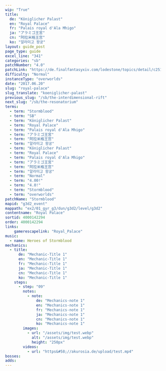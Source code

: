 ```yaml
---
wip: "True"
title:
  de: "Königlicher Palast"
  en: "Royal Palace"
  fr: "Palais royal d'Ala Mhigo"
  ja: "アラミゴ王宮"
  cn: "阿拉米格王宫"
  ko: "알라미고 왕궁"
layout: guide_post
page_type: guide
excel_line: "341"
categories: "sb"
patchNumber: "4.0"
patchLink: "https://de.finalfantasyxiv.com/lodestone/topics/detail/c2519c232d02fc2394c3830faa364611cd4e610c"
difficulty: "Normal"
instanceType: "overworlds"
date: "2017.06.20"
slug: "royal-palace"
slug_translate: "koeniglicher-palast"
previous_slug: "/sb/the-interdimensional-rift"
next_slug: "/sb/the-resonatorium"
terms:
  - term: "Stormblood"
  - term: "SB"
  - term: "Königlicher Palast"
  - term: "Royal Palace"
  - term: "Palais royal d'Ala Mhigo"
  - term: "アラミゴ王宮"
  - term: "阿拉米格王宫"
  - term: "알라미고 왕궁"
  - term: "Königlicher Palast"
  - term: "Royal Palace"
  - term: "Palais royal d'Ala Mhigo"
  - term: "アラミゴ王宮"
  - term: "阿拉米格王宫"
  - term: "알라미고 왕궁"
  - term: "Normal"
  - term: "4.00!"
  - term: "4.0!"
  - term: "Stormblood"
  - term: "overworlds"
patchName: "Stormblood"
mapid: "g3d2_event"
mappath: "ex2/01_gyr_g3/dun/g3d2/level/g3d2"
contentname: "Royal Palace"
sortid: 4000142294
order: 4000142294
links:
    gamerescapelink: "Royal_Palace"
music:
  - name: Heroes of Stormblood
mechanics:
  - title:
      de: "Mechanic-Title 1"
      en: "Mechanic-Title 1"
      fr: "Mechanic-Title 1"
      ja: "Mechanic-Title 1"
      cn: "Mechanic-Title 1"
      ko: "Mechanic-Title 1"
    steps:
      - step: "09"
        notes:
          - note:
              de: "Mechanics-note 1"
              en: "Mechanics-note 1"
              fr: "Mechanics-note 1"
              ja: "Mechanics-note 1"
              cn: "Mechanics-note 1"
              ko: "Mechanics-note 1"
        images:
          - url: "/assets/img/test.webp"
            alt: "/assets/img/test.webp"
            height: "250px"
        videos:
          - url: "https&#58;//akurosia.de/upload/test.mp4"
bosses:
adds:
---
```

